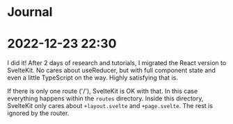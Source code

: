 # Journal

# 2022-12-23 22:30

I did it! After 2 days of research and tutorials, I migrated the React version to SvelteKit. No cares about useReducer, but with full component state and even a little TypeScript on the way. Highly satisfying that is.

If there is only one route ('/'), SvelteKit is OK with that. In this case everything happens within the `routes` directory. Inside this directory, SvelteKit only cares about `+layout.svelte` and `+page.svelte`. The rest is ignored by the router.